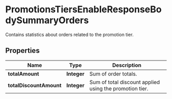 

# PromotionsTiersEnableResponseBodySummaryOrders

Contains statistics about orders related to the promotion tier.

## Properties

| Name | Type | Description |
|------------ | ------------- | ------------- |
|**totalAmount** | **Integer** | Sum of order totals. |
|**totalDiscountAmount** | **Integer** | Sum of total discount applied using the promotion tier. |




